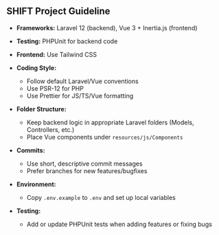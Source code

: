 ## SHIFT Project Guideline

* **Frameworks:** Laravel 12 (backend), Vue 3 + Inertia.js (frontend)
* **Testing:** PHPUnit for backend code
* **Frontend:** Use Tailwind CSS
* **Coding Style:**

    * Follow default Laravel/Vue conventions
    * Use PSR-12 for PHP
    * Use Prettier for JS/TS/Vue formatting
* **Folder Structure:**

    * Keep backend logic in appropriate Laravel folders (Models, Controllers, etc.)
    * Place Vue components under `resources/js/Components`
* **Commits:**

    * Use short, descriptive commit messages
    * Prefer branches for new features/bugfixes
* **Environment:**

    * Copy `.env.example` to `.env` and set up local variables
* **Testing:**

    * Add or update PHPUnit tests when adding features or fixing bugs
